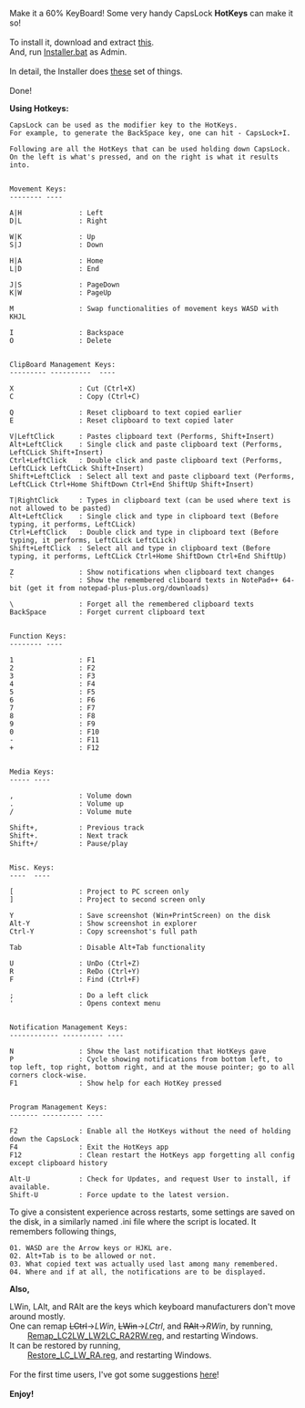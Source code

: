 Make it a 60% KeyBoard! Some very handy CapsLock **HotKeys** can make it so!
<br/>
<br/>
To install it, download and extract [this](https://github.com/adandecha/HotKeys/archive/map2.zip).
<br/>
And, run [Installer.bat](Installer.bat) as Admin.
<br/>
<br/>
In detail, the Installer does [these](Steps.txt) set of things.
<br/>
<br/>
Done!

**Using Hotkeys:**

```
CapsLock can be used as the modifier key to the HotKeys.
For example, to generate the BackSpace key, one can hit - CapsLock+I.

Following are all the HotKeys that can be used holding down CapsLock.
On the left is what's pressed, and on the right is what it results into.


Movement Keys:
-------- ----

A|H              : Left
D|L              : Right

W|K              : Up
S|J              : Down

H|A              : Home
L|D              : End

J|S              : PageDown
K|W              : PageUp

M                : Swap functionalities of movement keys WASD with KHJL

I                : Backspace
O                : Delete


ClipBoard Management Keys:
--------- ----------  ----

X                : Cut (Ctrl+X)
C                : Copy (Ctrl+C)

Q                : Reset clipboard to text copied earlier
E                : Reset clipboard to text copied later

V|LeftClick      : Pastes clipboard text (Performs, Shift+Insert)
Alt+LeftClick    : Single click and paste clipboard text (Performs, LeftCLick Shift+Insert)
Ctrl+LeftClick   : Double click and paste clipboard text (Performs, LeftCLick LeftCLick Shift+Insert)
Shift+LeftClick  : Select all text and paste clipboard text (Performs, LeftCLick Ctrl+Home ShiftDown Ctrl+End ShiftUp Shift+Insert)

T|RightClick     : Types in clipboard text (can be used where text is not allowed to be pasted)
Alt+LeftClick    : Single click and type in clipboard text (Before typing, it performs, LeftCLick)
Ctrl+LeftClick   : Double click and type in clipboard text (Before typing, it performs, LeftCLick LeftCLick)
Shift+LeftClick  : Select all and type in clipboard text (Before typing, it performs, LeftCLick Ctrl+Home ShiftDown Ctrl+End ShiftUp)

Z                : Show notifications when clipboard text changes
`                : Show the remembered cliboard texts in NotePad++ 64-bit (get it from notepad-plus-plus.org/downloads)

\                : Forget all the remembered clipboard texts
BackSpace        : Forget current clipboard text


Function Keys:
-------- ----

1                : F1
2                : F2
3                : F3
4                : F4
5                : F5
6                : F6
7                : F7
8                : F8
9                : F9
0                : F10
-                : F11
+                : F12


Media Keys:
----- ----

,                : Volume down
.                : Volume up
/                : Volume mute

Shift+,          : Previous track
Shift+.          : Next track
Shift+/          : Pause/play


Misc. Keys:
----  ----

[                : Project to PC screen only
]                : Project to second screen only

Y                : Save screenshot (Win+PrintScreen) on the disk
Alt-Y            : Show screenshot in explorer
Ctrl-Y           : Copy screenshot's full path

Tab              : Disable Alt+Tab functionality

U                : UnDo (Ctrl+Z)
R                : ReDo (Ctrl+Y)
F                : Find (Ctrl+F)

;                : Do a left click
'                : Opens context menu


Notification Management Keys:
------------ ---------- ----

N                : Show the last notification that HotKeys gave
P                : Cycle showing notifications from bottom left, to top left, top right, bottom right, and at the mouse pointer; go to all corners clock-wise.
F1               : Show help for each HotKey pressed


Program Management Keys:
------- ---------- ----

F2               : Enable all the HotKeys without the need of holding down the CapsLock
F4               : Exit the HotKeys app
F12              : Clean restart the HotKeys app forgetting all config except clipboard history

Alt-U            : Check for Updates, and request User to install, if available.
Shift-U          : Force update to the latest version.

```

To give a consistent experience across restarts, some settings are saved on the disk,
in a similarly named .ini file where the script is located.
It remembers following things,
```
01. WASD are the Arrow keys or HJKL are.
02. Alt+Tab is to be allowed or not.
03. What copied text was actually used last among many remembered.
04. Where and if at all, the notifications are to be displayed.
```

**Also,**

LWin, LAlt, and RAlt are the keys which keyboard manufacturers don't move around mostly.
<br/>
One can remap ~~LCtrl~~->_LWin_, ~~LWin~~->_LCtrl_, and ~~RAlt~~->_RWin_, by running,
<br/>
&nbsp;&nbsp;&nbsp;&nbsp;&nbsp;&nbsp;&nbsp;&nbsp;[Remap_LC2LW_LW2LC_RA2RW.reg](Remap_LC2LW_LW2LC_RA2RW.reg), and restarting Windows.
<br/>
It can be restored by running,
<br/>
&nbsp;&nbsp;&nbsp;&nbsp;&nbsp;&nbsp;&nbsp;&nbsp;[Restore_LC_LW_RA.reg](Restore_LC_LW_RA.reg), and restarting Windows.
<br/>
<br/>
For the first time users, I've got some suggestions [here](Suggestions.md)!
<br/>
<br/>
**Enjoy!**

